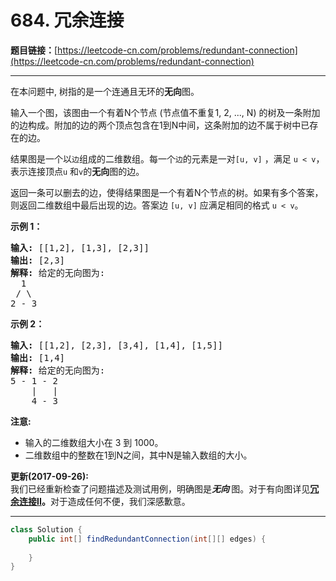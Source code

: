 # 684. 冗余连接

**题目链接：**[https://leetcode-cn.com/problems/redundant-connection](https://leetcode-cn.com/problems/redundant-connection)

---

<div class="content__1Y2H">
 <div class="notranslate">
  <p>在本问题中, 树指的是一个连通且无环的<strong>无向</strong>图。</p> 
  <p>输入一个图，该图由一个有着N个节点 (节点值不重复1, 2, ..., N) 的树及一条附加的边构成。附加的边的两个顶点包含在1到N中间，这条附加的边不属于树中已存在的边。</p> 
  <p>结果图是一个以<code>边</code>组成的二维数组。每一个<code>边</code>的元素是一对<code>[u, v]</code>&nbsp;，满足&nbsp;<code>u &lt; v</code>，表示连接顶点<code>u</code>&nbsp;和<code>v</code>的<strong>无向</strong>图的边。</p> 
  <p>返回一条可以删去的边，使得结果图是一个有着N个节点的树。如果有多个答案，则返回二维数组中最后出现的边。答案边&nbsp;<code>[u, v]</code> 应满足相同的格式&nbsp;<code>u &lt; v</code>。</p> 
  <p><strong>示例 1：</strong></p> 
  <pre class="language-text"><strong>输入:</strong> [[1,2], [1,3], [2,3]]
<strong>输出:</strong> [2,3]
<strong>解释:</strong> 给定的无向图为:
  1
 / \
2 - 3
</pre> 
  <p><strong>示例 2：</strong></p> 
  <pre class="language-text"><strong>输入:</strong> [[1,2], [2,3], [3,4], [1,4], [1,5]]
<strong>输出:</strong> [1,4]
<strong>解释:</strong> 给定的无向图为:
5 - 1 - 2
    |   |
    4 - 3
</pre> 
  <p><strong>注意:</strong></p> 
  <ul> 
   <li>输入的二维数组大小在 3 到 1000。</li> 
   <li>二维数组中的整数在1到N之间，其中N是输入数组的大小。</li> 
  </ul> 
  <p><strong>更新(2017-09-26):</strong><br> 我们已经重新检查了问题描述及测试用例，明确图是<em><strong>无向&nbsp;</strong></em>图。对于有向图详见<strong><a href="https://leetcodechina.com/problems/redundant-connection-ii/description/">冗余连接II</a>。</strong>对于造成任何不便，我们深感歉意。</p> 
 </div>
</div>

---

```java
class Solution {
    public int[] findRedundantConnection(int[][] edges) {
        
    }
}
```